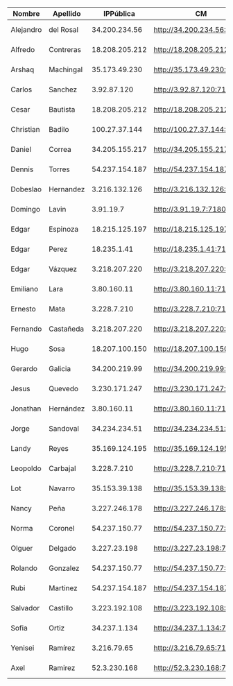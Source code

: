 | Nombre    | Apellido  | IPPública      | CM                         | EFM                                | NIFI                            | NiFi Registry                             | Schema Registry            | SMM                        | Hue                        | CDSW                              |
|-----------|-----------|----------------|----------------------------|------------------------------------|---------------------------------|-------------------------------------------|----------------------------|----------------------------|----------------------------|-----------------------------------|
| Alejandro | del Rosal | 34.200.234.56  | http://34.200.234.56:7180  | http://34.200.234.56:10080/efm/ui  | http://34.200.234.56:8080/nifi  | http://34.200.234.56:18080/nifi-registry  | http://34.200.234.56:7788  | http://34.200.234.56:9991  | http://34.200.234.56:8888  | http://cdsw.34.200.234.56.nip.io  |
| Alfredo   | Contreras | 18.208.205.212 | http://18.208.205.212:7180 | http://18.208.205.212:10080/efm/ui | http://18.208.205.212:8080/nifi | http://18.208.205.212:18080/nifi-registry | http://18.208.205.212:7788 | http://18.208.205.212:9991 | http://18.208.205.212:8888 | http://cdsw.18.208.205.212.nip.io |
| Arshaq    | Machingal | 35.173.49.230  | http://35.173.49.230:7180  | http://35.173.49.230:10080/efm/ui  | http://35.173.49.230:8080/nifi  | http://35.173.49.230:18080/nifi-registry  | http://35.173.49.230:7788  | http://35.173.49.230:9991  | http://35.173.49.230:8888  | http://cdsw.35.173.49.230.nip.io  |
| Carlos    | Sanchez   | 3.92.87.120    | http://3.92.87.120:7180    | http://3.92.87.120:10080/efm/ui    | http://3.92.87.120:8080/nifi    | http://3.92.87.120:18080/nifi-registry    | http://3.92.87.120:7788    | http://3.92.87.120:9991    | http://3.92.87.120:8888    | http://cdsw.3.92.87.120.nip.io    |
| Cesar     | Bautista  | 18.208.205.212 | http://18.208.205.212:7180 | http://18.208.205.212:10080/efm/ui | http://18.208.205.212:8080/nifi | http://18.208.205.212:18080/nifi-registry | http://18.208.205.212:7788 | http://18.208.205.212:9991 | http://18.208.205.212:8888 | http://cdsw.18.208.205.212.nip.io |
| Christian | Badilo    | 100.27.37.144  | http://100.27.37.144:7180  | http://100.27.37.144:10080/efm/ui  | http://100.27.37.144:8080/nifi  | http://100.27.37.144:18080/nifi-registry  | http://100.27.37.144:7788  | http://100.27.37.144:9991  | http://100.27.37.144:8888  | http://cdsw.100.27.37.144.nip.io  |
| Daniel    | Correa    | 34.205.155.217 | http://34.205.155.217:7180 | http://34.205.155.217:10080/efm/ui | http://34.205.155.217:8080/nifi | http://34.205.155.217:18080/nifi-registry | http://34.205.155.217:7788 | http://34.205.155.217:9991 | http://34.205.155.217:8888 | http://cdsw.34.205.155.217.nip.io |
| Dennis    | Torres    | 54.237.154.187 | http://54.237.154.187:7180 | http://54.237.154.187:10080/efm/ui | http://54.237.154.187:8080/nifi | http://54.237.154.187:18080/nifi-registry | http://54.237.154.187:7788 | http://54.237.154.187:9991 | http://54.237.154.187:8888 | http://cdsw.54.237.154.187.nip.io |
| Dobeslao  | Hernandez | 3.216.132.126  | http://3.216.132.126:7180  | http://3.216.132.126:10080/efm/ui  | http://3.216.132.126:8080/nifi  | http://3.216.132.126:18080/nifi-registry  | http://3.216.132.126:7788  | http://3.216.132.126:9991  | http://3.216.132.126:8888  | http://cdsw.3.216.132.126.nip.io  |
| Domingo   | Lavin     | 3.91.19.7      | http://3.91.19.7:7180      | http://3.91.19.7:10080/efm/ui      | http://3.91.19.7:8080/nifi      | http://3.91.19.7:18080/nifi-registry      | http://3.91.19.7:7788      | http://3.91.19.7:9991      | http://3.91.19.7:8888      | http://cdsw.3.91.19.7.nip.io      |
| Edgar     | Espinoza  | 18.215.125.197 | http://18.215.125.197:7180 | http://18.215.125.197:10080/efm/ui | http://18.215.125.197:8080/nifi | http://18.215.125.197:18080/nifi-registry | http://18.215.125.197:7788 | http://18.215.125.197:9991 | http://18.215.125.197:8888 | http://cdsw.18.215.125.197.nip.io |
| Edgar     | Perez     | 18.235.1.41    | http://18.235.1.41:7180    | http://18.235.1.41:10080/efm/ui    | http://18.235.1.41:8080/nifi    | http://18.235.1.41:18080/nifi-registry    | http://18.235.1.41:7788    | http://18.235.1.41:9991    | http://18.235.1.41:8888    | http://cdsw.18.235.1.41.nip.io    |
| Edgar     | Vázquez   | 3.218.207.220  | http://3.218.207.220:7180  | http://3.218.207.220:10080/efm/ui  | http://3.218.207.220:8080/nifi  | http://3.218.207.220:18080/nifi-registry  | http://3.218.207.220:7788  | http://3.218.207.220:9991  | http://3.218.207.220:8888  | http://cdsw.3.218.207.220.nip.io  |
| Emiliano  | Lara      | 3.80.160.11    | http://3.80.160.11:7180    | http://3.80.160.11:10080/efm/ui    | http://3.80.160.11:8080/nifi    | http://3.80.160.11:18080/nifi-registry    | http://3.80.160.11:7788    | http://3.80.160.11:9991    | http://3.80.160.11:8888    | http://cdsw.3.80.160.11.nip.io    |
| Ernesto   | Mata      | 3.228.7.210    | http://3.228.7.210:7180    | http://3.228.7.210:10080/efm/ui    | http://3.228.7.210:8080/nifi    | http://3.228.7.210:18080/nifi-registry    | http://3.228.7.210:7788    | http://3.228.7.210:9991    | http://3.228.7.210:8888    | http://cdsw.3.228.7.210.nip.io    |
| Fernando  | Castañeda | 3.218.207.220  | http://3.218.207.220:7180  | http://3.218.207.220:10080/efm/ui  | http://3.218.207.220:8080/nifi  | http://3.218.207.220:18080/nifi-registry  | http://3.218.207.220:7788  | http://3.218.207.220:9991  | http://3.218.207.220:8888  | http://cdsw.3.218.207.220.nip.io  |
| Hugo      | Sosa      | 18.207.100.150 | http://18.207.100.150:7180 | http://18.207.100.150:10080/efm/ui | http://18.207.100.150:8080/nifi | http://18.207.100.150:18080/nifi-registry | http://18.207.100.150:7788 | http://18.207.100.150:9991 | http://18.207.100.150:8888 | http://cdsw.18.207.100.150.nip.io |
| Gerardo   | Galicia   | 34.200.219.99  | http://34.200.219.99:7180  | http://34.200.219.99:10080/efm/ui  | http://34.200.219.99:8080/nifi  | http://34.200.219.99:18080/nifi-registry  | http://34.200.219.99:7788  | http://34.200.219.99:9991  | http://34.200.219.99:8888  | http://cdsw.34.200.219.99.nip.io  |
| Jesus     | Quevedo   | 3.230.171.247  | http://3.230.171.247:7180  | http://3.230.171.247:10080/efm/ui  | http://3.230.171.247:8080/nifi  | http://3.230.171.247:18080/nifi-registry  | http://3.230.171.247:7788  | http://3.230.171.247:9991  | http://3.230.171.247:8888  | http://cdsw.3.230.171.247.nip.io  |
| Jonathan  | Hernández | 3.80.160.11    | http://3.80.160.11:7180    | http://3.80.160.11:10080/efm/ui    | http://3.80.160.11:8080/nifi    | http://3.80.160.11:18080/nifi-registry    | http://3.80.160.11:7788    | http://3.80.160.11:9991    | http://3.80.160.11:8888    | http://cdsw.3.80.160.11.nip.io    |
| Jorge     | Sandoval  | 34.234.234.51  | http://34.234.234.51:7180  | http://34.234.234.51:10080/efm/ui  | http://34.234.234.51:8080/nifi  | http://34.234.234.51:18080/nifi-registry  | http://34.234.234.51:7788  | http://34.234.234.51:9991  | http://34.234.234.51:8888  | http://cdsw.34.234.234.51.nip.io  |
| Landy     | Reyes     | 35.169.124.195 | http://35.169.124.195:7180 | http://35.169.124.195:10080/efm/ui | http://35.169.124.195:8080/nifi | http://35.169.124.195:18080/nifi-registry | http://35.169.124.195:7788 | http://35.169.124.195:9991 | http://35.169.124.195:8888 | http://cdsw.35.169.124.195.nip.io |
| Leopoldo  | Carbajal  | 3.228.7.210    | http://3.228.7.210:7180    | http://3.228.7.210:10080/efm/ui    | http://3.228.7.210:8080/nifi    | http://3.228.7.210:18080/nifi-registry    | http://3.228.7.210:7788    | http://3.228.7.210:9991    | http://3.228.7.210:8888    | http://cdsw.3.228.7.210.nip.io    |
| Lot       | Navarro   | 35.153.39.138  | http://35.153.39.138:7180  | http://35.153.39.138:10080/efm/ui  | http://35.153.39.138:8080/nifi  | http://35.153.39.138:18080/nifi-registry  | http://35.153.39.138:7788  | http://35.153.39.138:9991  | http://35.153.39.138:8888  | http://cdsw.35.153.39.138.nip.io  |
| Nancy     | Peña      | 3.227.246.178  | http://3.227.246.178:7180  | http://3.227.246.178:10080/efm/ui  | http://3.227.246.178:8080/nifi  | http://3.227.246.178:18080/nifi-registry  | http://3.227.246.178:7788  | http://3.227.246.178:9991  | http://3.227.246.178:8888  | http://cdsw.3.227.246.178.nip.io  |
| Norma     | Coronel   | 54.237.150.77  | http://54.237.150.77:7180  | http://54.237.150.77:10080/efm/ui  | http://54.237.150.77:8080/nifi  | http://54.237.150.77:18080/nifi-registry  | http://54.237.150.77:7788  | http://54.237.150.77:9991  | http://54.237.150.77:8888  | http://cdsw.54.237.150.77.nip.io  |
| Olguer    | Delgado   | 3.227.23.198   | http://3.227.23.198:7180   | http://3.227.23.198:10080/efm/ui   | http://3.227.23.198:8080/nifi   | http://3.227.23.198:18080/nifi-registry   | http://3.227.23.198:7788   | http://3.227.23.198:9991   | http://3.227.23.198:8888   | http://cdsw.3.227.23.198.nip.io   |
| Rolando   | Gonzalez  | 54.237.150.77  | http://54.237.150.77:7180  | http://54.237.150.77:10080/efm/ui  | http://54.237.150.77:8080/nifi  | http://54.237.150.77:18080/nifi-registry  | http://54.237.150.77:7788  | http://54.237.150.77:9991  | http://54.237.150.77:8888  | http://cdsw.54.237.150.77.nip.io  |
| Rubi      | Martinez  | 54.237.154.187 | http://54.237.154.187:7180 | http://54.237.154.187:10080/efm/ui | http://54.237.154.187:8080/nifi | http://54.237.154.187:18080/nifi-registry | http://54.237.154.187:7788 | http://54.237.154.187:9991 | http://54.237.154.187:8888 | http://cdsw.54.237.154.187.nip.io |
| Salvador  | Castillo  | 3.223.192.108  | http://3.223.192.108:7180  | http://3.223.192.108:10080/efm/ui  | http://3.223.192.108:8080/nifi  | http://3.223.192.108:18080/nifi-registry  | http://3.223.192.108:7788  | http://3.223.192.108:9991  | http://3.223.192.108:8888  | http://cdsw.3.223.192.108.nip.io  |
| Sofia     | Ortiz     | 34.237.1.134   | http://34.237.1.134:7180   | http://34.237.1.134:10080/efm/ui   | http://34.237.1.134:8080/nifi   | http://34.237.1.134:18080/nifi-registry   | http://34.237.1.134:7788   | http://34.237.1.134:9991   | http://34.237.1.134:8888   | http://cdsw.34.237.1.134.nip.io   |
| Yenisei   | Ramírez   | 3.216.79.65    | http://3.216.79.65:7180    | http://3.216.79.65:10080/efm/ui    | http://3.216.79.65:8080/nifi    | http://3.216.79.65:18080/nifi-registry    | http://3.216.79.65:7788    | http://3.216.79.65:9991    | http://3.216.79.65:8888    | http://cdsw.3.216.79.65.nip.io    |
| Axel      | Ramirez   | 52.3.230.168   | http://52.3.230.168:7180   | http://52.3.230.168:10080/efm/ui   | http://52.3.230.168:8080/nifi   | http://52.3.230.168:18080/nifi-registry   | http://52.3.230.168:7788   | http://52.3.230.168:9991   | http://52.3.230.168:8888   | http://cdsw.52.3.230.168.nip.io   |
